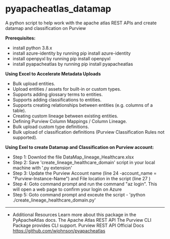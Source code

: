 # pyapacheatlas_datamap
A python script to help work with the apache atlas REST APIs and create datamap and classification on Purview


**Prerequisites:**
- install python 3.8.x
- install azure-identity by running pip install azure-identity
- install openpyxl by running pip install openpyxl
- install pyapacheatlas by running pip install pyapacheatlas




**Using Excel to Accelerate Metadata Uploads**
- Bulk upload entities.
- Upload entities / assets for built-in or custom types.
- Supports adding glossary terms to entities.
- Supports adding classifications to entities.
- Supports creating relationships between entities (e.g. columns of a table).
- Creating custom lineage between existing entities.
- Defining Purview Column Mappings / Column Lineage.
- Bulk upload custom type definitions.
- Bulk upload of classification definitions (Purview Classification Rules not supported).


**Using Exel to create Datamap and Classification on Purview account:**
- Step 1: Downlod the file DataMap_lineage_Healthcare.xlsx
- Step 2: Save 'create_lineage_healthcare_domain' script in your local machine with '.py extension'
- Step 3: Update the Purview Account name (line 24 -account_name = "Purview-Instance-Name") and File location in the script (line 27 )
- Step 4: Goto command prompt and run the command "az login". This will open a web page to confirm your login on Azure
- Step 5: Goto command prompt and exceute the script - 'python ./create_lineage_healthcare_domain.py'

___________________________________________________________________________________________________________________________________________________________

- Additional Resources
Learn more about this package in the PyApacheAtlas docs.
The Apache Atlas REST API
The Purview CLI Package provides CLI support.
Purview REST API Official Docs
https://github.com/wjohnson/pyapacheatlas
